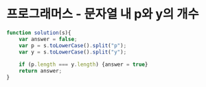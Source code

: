 # 프로그래머스 - 문자열 내 p와 y의 개수

``` javascript
function solution(s){
    var answer = false;
    var p = s.toLowerCase().split("p");
    var y = s.toLowerCase().split("y");
    
    if (p.length === y.length) {answer = true}
    return answer;
}
```